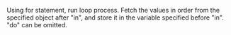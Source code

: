 Using for statement, run loop process.
Fetch the values in order from the specified object after "in", and store it in the variable specified before "in".
"do" can be omitted. 
